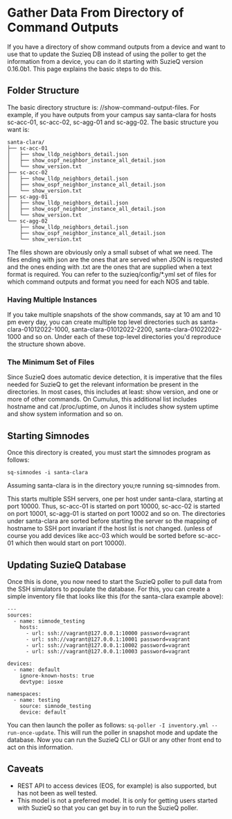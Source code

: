 # Gather Data From Directory of Command Outputs

If you have a directory of show command outputs from a device and want to use that to update the Suzieq DB instead of using the poller to get the information from a device, you can do it starting with SuzieQ version 0.16.0b1. This page explains the basic steps to do this.

## Folder Structure

The basic directory structure is: <top-level-dir>/<hostname>/show-command-output-files. For example, if you have outputs from your campus say santa-clara for hosts sc-acc-01, sc-acc-02, sc-agg-01 and sc-agg-02. The basic structure you want is:
```
santa-clara/
├── sc-acc-01
│   ├── show_lldp_neighbors_detail.json
│   ├── show_ospf_neighbor_instance_all_detail.json
│   └── show_version.txt
├── sc-acc-02
│   ├── show_lldp_neighbors_detail.json
│   ├── show_ospf_neighbor_instance_all_detail.json
│   └── show_version.txt
├── sc-agg-01
│   ├── show_lldp_neighbors_detail.json
│   ├── show_ospf_neighbor_instance_all_detail.json
│   └── show_version.txt
└── sc-agg-02
    ├── show_lldp_neighbors_detail.json
    ├── show_ospf_neighbor_instance_all_detail.json
    └── show_version.txt
```
The files shown are obviously only a small subset of what we need. The files ending with json are the ones that are served when JSON is requested and the ones ending with .txt are the ones that are supplied when a text format is required. You can refer to the suzieq/config/*.yml set of files for which command outputs and format you need for each NOS and table.

### Having Multiple Instances

If you take multiple snapshots of the show commands, say at 10 am and 10 pm every day, you can create multiple top level directories such as santa-clara-01012022-1000, santa-clara-01012022-2200, santa-clara-01022022-1000 and so on. Under each of these top-level directories you'd reproduce the structure shown above.

### The Minimum Set of Files

Since SuzieQ does automatic device detection, it is imperative that the files needed for SuzieQ to get the relevant information be present in the directories. In most cases, this includes at least: show version, and one or more of other commands. On Cumulus, this additional list includes hostname and cat /proc/uptime, on Junos it includes show system uptime and show system information and so on. 

## Starting Simnodes

Once this directory is created, you must start the simnodes program as follows:
```
sq-simnodes -i santa-clara
```
Assuming santa-clara is in the directory you;re running sq-simnodes from.

This starts multiple SSH servers, one per host under santa-clara, starting at port 10000. Thus, sc-acc-01 is started on port 10000, sc-acc-02 is started on port 10001, sc-agg-01 is started on port 10002 and so on. The directories under santa-clara are sorted before starting the server so the mapping of hostname to SSH port invariant if the host list is not changed. (unless of course you add devices like acc-03 which would be sorted before sc-acc-01 which then would start on port 10000).

## Updating SuzieQ Database

Once this is done, you now need to start the SuzieQ poller to pull data from the SSH simulators to populate the database. For this, you can create a simple inventory file that looks like this (for the santa-clara example above):
```
---
sources:
  - name: simnode_testing
    hosts:
      - url: ssh://vagrant@127.0.0.1:10000 password=vagrant
      - url: ssh://vagrant@127.0.0.1:10001 password=vagrant
      - url: ssh://vagrant@127.0.0.1:10002 password=vagrant
      - url: ssh://vagrant@127.0.0.1:10003 password=vagrant

devices:
  - name: default
    ignore-known-hosts: true
    devtype: iosxe

namespaces:
  - name: testing
    source: simnode_testing
    device: default
```
You can then launch the poller as follows: ```sq-poller -I inventory.yml --run-once-update```. This will run the poller in snapshot mode and update the database. Now you can run the SuzieQ CLI or GUI or any other front end to act on this information.

## Caveats

* REST API to access devices (EOS, for example) is also supported, but has not been as well tested. 
* This model is not a preferred model. It is only for getting users started with SuzieQ so that you can get buy in to run the SuzieQ poller.
